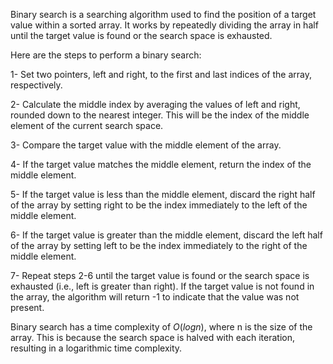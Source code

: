 Binary search is a searching algorithm used to find the position of a target value within a sorted array. It works by repeatedly dividing the array in half until the target value is found or the search space is exhausted.

Here are the steps to perform a binary search:

1- Set two pointers, left and right, to the first and last indices of the array, respectively.

2- Calculate the middle index by averaging the values of left and right, rounded down to the nearest integer. This will be the index of the middle element of the current search space.

3- Compare the target value with the middle element of the array.

4- If the target value matches the middle element, return the index of the middle element.

5- If the target value is less than the middle element, discard the right half of the array by setting right to be the index immediately to the left of the middle element.

6- If the target value is greater than the middle element, discard the left half of the array by setting left to be the index immediately to the right of the middle element.

7- Repeat steps 2-6 until the target value is found or the search space is exhausted (i.e., left is greater than right).
If the target value is not found in the array, the algorithm will return -1 to indicate that the value was not present.

Binary search has a time complexity of $O(log n)$, where n is the size of the array. This is because the search space is halved with each iteration, resulting in a logarithmic time complexity.
